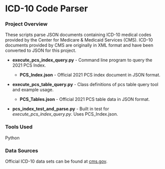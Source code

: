 # ICD-10 Code Parser

### Project Overview
These scripts parse JSON documents containing ICD-10 medical codes provided by the Center for Medicare & Medicaid Services (CMS). ICD-10 documents provided by CMS are originally in XML format and have been converted to JSON for this project.

- **execute_pcs_index_query.py** - Command line program to query the 2021 PCS Index.
  - **PCS_Index.json** - Official 2021 PCS index document in JSON format.

- **execute_pcs_table_query.py** - Class definitions of pcs table query tool and example usage.
  - **PCS_Tables.json** - Official 2021 PCS table data in JSON format.

- **pcs_index_test_and_parse.py** - Built in test for *execute_pcs_index_query.py*. Uses PCS_Index.json.

### Tools Used
Python

### Data Sources
Official ICD-10 data sets can be found at [cms.gov](https://www.cms.gov/Medicare/Coding/ICD10).

